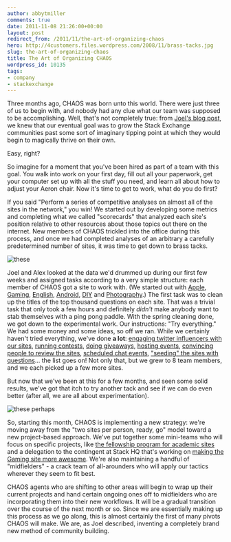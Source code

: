 ```yaml
---
author: abbytmiller
comments: true
date: 2011-11-08 21:26:00+00:00
layout: post
redirect_from: /2011/11/the-art-of-organizing-chaos
hero: http://4customers.files.wordpress.com/2008/11/brass-tacks.jpg
slug: the-art-of-organizing-chaos
title: The Art of Organizing CHAOS
wordpress_id: 10135
tags:
- company
- stackexchange
---
```


Three months ago, CHAOS was born unto this world. There were just three of us to begin with, and nobody had any clue what our team was supposed to be accomplishing. Well, that's not completely true: from [Joel's blog post](http://joelonsoftware.com/items/2011/05/26.html), we knew that our eventual goal was to grow the Stack Exchange communities past some sort of imaginary tipping point at which they would begin to magically thrive on their own.

Easy, right?

So imagine for a moment that you've been hired as part of a team with this goal. You walk into work on your first day, fill out all your paperwork, get your computer set up with all the stuff you need, and learn all about how to adjust your Aeron chair. Now it's time to get to work, what do you do first?

If you said "Perform a series of competitive analyses on almost all of the sites in the network," you win! We started out by developing some metrics and completing what we called "scorecards" that analyzed each site's position relative to other resources about those topics out there on the internet. New members of CHAOS trickled into the office during this process, and once we had completed analyses of an arbitrary a carefully predetermined number of sites, it was time to get down to brass tacks.


![these](http://4customers.files.wordpress.com/2008/11/brass-tacks.jpg)


Joel and Alex looked at the data we'd drummed up during our first few weeks and assigned tasks according to a very simple structure: each member of CHAOS got a site to work with. (We started out with [Apple](http://apple.stackexchange.com), [Gaming](http://gaming.stackexchange.com), [English](http://english.stackexchange.com), [Android](http://android.stackexchange.com), [DIY](http://diy.stackexchange.com) and [Photography](http://photography.stackexchange.com).) The first task was to clean up the titles of the top thousand questions on each site. That was a trivial task that only took a few hours and definitely _didn't_ make anybody want to stab themselves with a ping pong paddle. With the spring cleaning done, we got down to the experimental work. Our instructions: "Try everything." We had some money and some ideas, so off we ran. While we certainly haven't tried everything, we've done **a lot**: [engaging twitter influencers with our sites](http://scifi.stackexchange.com/questions/5393/can-she-hulks-hair-be-cut), [running contests](http://stancarey.wordpress.com/2011/09/12/five-line-rhyme-time-a-limerick-contest/), [doing giveaways](http://meta.bicycles.stackexchange.com/questions/547/twitter-stack-exchange-specialized-giveaway-update-we-have-winners), [hosting events](http://twitter.com/#!/StackHQ/status/120203577556860928), [convincing people to review the sites](http://confounding.net/2011/09/20/stackexchange-and-crossvalidated-an-epidemiologists-review/), [scheduled chat events](http://meta.diy.stackexchange.com/questions/395/do-you-all-like-project-update-thursday), ["seeding" the sites with questions](http://meta.apple.stackexchange.com/questions/858/now-that-ios-5-is-out-help-promote-ask-different)... the list goes on! Not only that, but we grew to 8 team members, and we each picked up a few more sites.

But now that we've been at this for a few months, and seen some solid results, we've got that itch to try another tack and see if we can do even better (after all, we are all about experimentation).


![these perhaps](http://farm4.static.flickr.com/3041/2844209281_6ae827481c.jpg)


So, starting this month, CHAOS is implementing a new strategy: we're moving away from the "two sites per person, ready, go" model toward a new project-based approach. We've put together some mini-teams who will focus on specific projects, like [the fellowship program for academic sites](http://meta.linguistics.stackexchange.com/questions/202/introducing-the-stack-exchange-research-support-and-fellowship-program) and a delegation to the contingent at Stack HQ that's working on [making the Gaming site more awesome](http://blog.gaming.stackexchange.com/2011/10/10000-questions/). We're also maintaining a handful of "midfielders" - a crack team of all-arounders who will apply our tactics wherever they seem to fit best.

CHAOS agents who are shifting to other areas will begin to wrap up their current projects and hand certain ongoing ones off to midfielders who are incorporating them into their new workflows. It will be a gradual transition over the course of the next month or so. Since we are essentially making up this process as we go along, this is almost certainly the first of many pivots CHAOS will make. We are, as Joel described, inventing a completely brand new method of community building.
